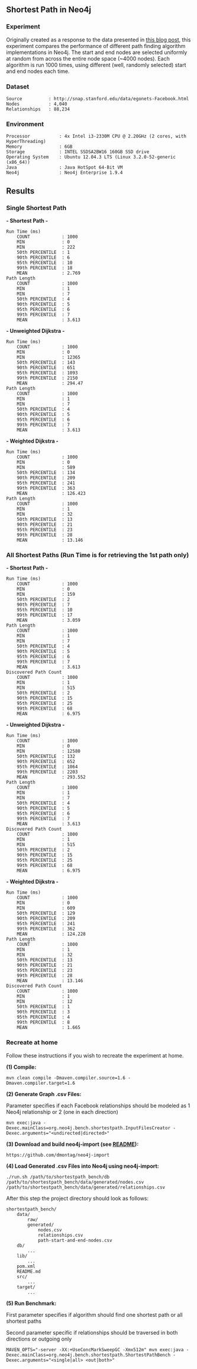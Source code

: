 Shortest Path in Neo4j
---------------------

### Experiment
Originally created as a response to the data presented in [this blog post](http://istc-bigdata.org/index.php/benchmarking-graph-databases/),
this experiment compares the performance of different path finding algorithm implementations in Neo4j.
The start and end nodes are selected uniformly at random from across the entire node space (~4000 nodes).
Each algorithm is run 1000 times, using different (well, randomly selected) start and end nodes each time.

### Dataset
	Source			: http://snap.stanford.edu/data/egonets-Facebook.html
	Nodes			: 4,040
	Relationships	: 88,234

### Environment

	Processor			: 4x Intel i3-2330M CPU @ 2.20GHz (2 cores, with HyperThreading)
	Memory				: 6GB
	Storage				: INTEL SSDSA2BW16 160GB SSD drive
	Operating System	: Ubuntu 12.04.3 LTS (Linux 3.2.0-52-generic (x86_64))
	Java				: Java HotSpot 64-Bit VM
	Neo4j				: Neo4j Enterprise 1.9.4

## Results

### Single Shortest Path

**- Shortest Path -**

	Run Time (ms)
		COUNT			 : 1000
		MIN				 : 0
		MIN				 : 222
		50th PERCENTILE	 : 1
		90th PERCENTILE	 : 6
		95th PERCENTILE	 : 10
		99th PERCENTILE	 : 18
		MEAN			 : 2.769
	Path Length
		COUNT			 : 1000
		MIN				 : 1
		MIN				 : 7
		50th PERCENTILE	 : 4
		90th PERCENTILE	 : 5
		95th PERCENTILE	 : 6
		99th PERCENTILE	 : 7
		MEAN			 : 3.613

**- Unweighted Dijkstra -**

	Run Time (ms)
		COUNT			 : 1000
		MIN				 : 0
		MIN				 : 12365
		50th PERCENTILE	 : 143
		90th PERCENTILE	 : 651
		95th PERCENTILE	 : 1093
		99th PERCENTILE	 : 2150
		MEAN			 : 294.47
	Path Length
		COUNT			 : 1000
		MIN				 : 1
		MIN				 : 7
		50th PERCENTILE	 : 4
		90th PERCENTILE	 : 5
		95th PERCENTILE	 : 6
		99th PERCENTILE	 : 7
		MEAN			 : 3.613

**- Weighted Dijkstra -**

	Run Time (ms)
		COUNT			 : 1000
		MIN				 : 0
		MIN				 : 589
		50th PERCENTILE	 : 134
		90th PERCENTILE	 : 209
		95th PERCENTILE	 : 241
		99th PERCENTILE	 : 363
		MEAN			 : 126.423
	Path Length
		COUNT			 : 1000
		MIN				 : 1
		MIN				 : 32
		50th PERCENTILE	 : 13
		90th PERCENTILE	 : 21
		95th PERCENTILE	 : 23
		99th PERCENTILE	 : 28
		MEAN			 : 13.146

### All Shortest Paths (Run Time is for retrieving the 1st path only)

**- Shortest Path -**

	Run Time (ms)
		COUNT			 : 1000
		MIN				 : 0
		MIN				 : 159
		50th PERCENTILE	 : 2
		90th PERCENTILE	 : 7
		95th PERCENTILE	 : 10
		99th PERCENTILE	 : 17
		MEAN			 : 3.059
	Path Length
		COUNT			 : 1000
		MIN				 : 1
		MIN				 : 7
		50th PERCENTILE	 : 4
		90th PERCENTILE	 : 5
		95th PERCENTILE	 : 6
		99th PERCENTILE	 : 7
		MEAN			 : 3.613
	Discovered Path Count
		COUNT			 : 1000
		MIN				 : 1
		MIN				 : 515
		50th PERCENTILE	 : 2
		90th PERCENTILE	 : 15
		95th PERCENTILE	 : 25
		99th PERCENTILE	 : 68
		MEAN			 : 6.975

**- Unweighted Dijkstra -**

	Run Time (ms)
		COUNT			 : 1000
		MIN				 : 0
		MIN				 : 12580
		50th PERCENTILE	 : 132
		90th PERCENTILE	 : 652
		95th PERCENTILE	 : 1064
		99th PERCENTILE	 : 2203
		MEAN			 : 293.552
	Path Length
		COUNT			 : 1000
		MIN				 : 1
		MIN				 : 7
		50th PERCENTILE	 : 4
		90th PERCENTILE	 : 5
		95th PERCENTILE	 : 6
		99th PERCENTILE	 : 7
		MEAN			 : 3.613
	Discovered Path Count
		COUNT			 : 1000
		MIN				 : 1
		MIN				 : 515
		50th PERCENTILE	 : 2
		90th PERCENTILE	 : 15
		95th PERCENTILE	 : 25
		99th PERCENTILE	 : 68
		MEAN			 : 6.975

**- Weighted Dijkstra -**

	Run Time (ms)
		COUNT			 : 1000
		MIN				 : 0
		MIN				 : 609
		50th PERCENTILE	 : 129
		90th PERCENTILE	 : 209
		95th PERCENTILE	 : 241
		99th PERCENTILE	 : 362
		MEAN			 : 124.228
	Path Length
		COUNT			 : 1000
		MIN				 : 1
		MIN				 : 32
		50th PERCENTILE	 : 13
		90th PERCENTILE	 : 21
		95th PERCENTILE	 : 23
		99th PERCENTILE	 : 28
		MEAN			 : 13.146
	Discovered Path Count
		COUNT			 : 1000
		MIN				 : 1
		MIN				 : 12
		50th PERCENTILE	 : 1
		90th PERCENTILE	 : 3
		95th PERCENTILE	 : 4
		99th PERCENTILE	 : 8
		MEAN			 : 1.665


### Recreate at home

Follow these instructions if you wish to recreate the experiment at home.

 **(1) Compile:** 
 
	mvn clean compile -Dmaven.compiler.source=1.6 -Dmaven.compiler.target=1.6

**(2) Generate Graph .csv Files:** 

Parameter specifies if each Facebook relationships should be modeled as 1 Neo4j relationship or 2 (one in each direction) 
 	
	mvn exec:java -Dexec.mainClass=org.neo4j.bench.shortestpath.InputFilesCreator -Dexec.arguments="<undirected|directed>"

 **(3) Download and build neo4j-import (see [README](https://github.com/dmontag/neo4j-import/blob/master/README.textile)):** 

	https://github.com/dmontag/neo4j-import

 **(4) Load Generated .csv Files into Neo4j using neo4j-import:** 

	./run.sh /path/to/shortestpath_bench/db /path/to/shortestpath_bench/data/generated/nodes.csv /path/to/shortestpath_bench/data/generated/relationships.csv

After this step the project directory should look as follows:

	shortestpath_bench/
		data/
			raw/
			generated/
				nodes.csv
				relationships.csv
				path-start-and-end-nodes.csv
		db/
			...
		lib/
			...
		pom.xml  
		README.md  
		src/
			...
		target/
			...

 **(5) Run Benchmark:**

First parameter specifies if algorithm should find one shortest path or all shortest paths
 	
Second parameter specific if relationships should be traversed in both directions or outgoing only

	MAVEN_OPTS="-server -XX:+UseConcMarkSweepGC -Xmx512m" mvn exec:java -Dexec.mainClass=org.neo4j.bench.shortestpath.ShortestPathBench -Dexec.arguments="<single|all> <out|both>"
